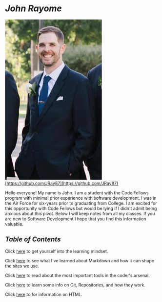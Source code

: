 # ***John Rayome*** 
![Me](ProfilePhoto.jpg)
[https://github.com/JRay87](https://github.com/JRay87)

Hello everyone! My name is John. I am a student with the Code Fellows program with minimal prior experience with software development. I was in the Air Force for six-years prior to graduating from College. I am excited for this opportunity with Code Fellows but would be lying if I didn't admit being anxious about this pivot. Below I will keep notes from all my classes. If you are new to Software Development I hope that you find this information valuable.

## *Table of Contents*

Click [here](GrowthMindset.md) to get yourself into the learning mindset.

Click [here](Mrkdwnnotes.md) to see what I've learned about Markdown and how it can shape the sites we use.

Click [here](CodersComp.md) to read about the most important tools in the coder's arsenal.

Click [here](GitRepositories.md) to learn some info on Git, Repositories, and how they work.

Click [here](Basicsofhtml.md) to for information on HTML.